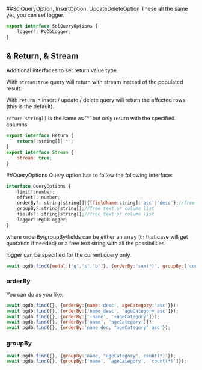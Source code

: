 ##SqlQueryOption, InsertOption, UpdateDeleteOption
These all the same yet, you can set logger.
```js
export interface SqlQueryOptions {
    logger?: PgDbLogger;
}
```

## & Return, & Stream
Additional interfaces to set return value type.

With `stream:true` query will return with stream instead of the populated result.

With `return *` insert / update / delete query will return the affected rows (this is the default).

`return string[]` is the same as '*' but only return with the specified columns
```js
export interface Return {
    return?:string[]|'*';
}
export interface Stream {
    stream: true;
}
```

##QueryOptions
Query option has to follow the following interface:

```js
interface QueryOptions {
    limit?:number;
    offset?: number;
    orderBy?: string|string[]|{[fieldName:string]:'asc'|'desc'};//free text or column list
    groupBy?:string|string[];//free text or column list
    fields?: string|string[];//free text or column list
    logger?:PgDbLogger;
}
```
where orderBy/groupBy/fields can be either an array (in that case will get quotation if needed) 
or a free text string with all the possibilities.

logger can be specified for the current query only.

```js
await pgdb.find({medal:['g','s','b']}, {orderBy:'sum(*)', groupBy:['country'], fields:'sum(*) as numberOfMedals, country'});
```
### orderBy
You can do as you like:
```js
await pgdb.find({}, {orderBy:{name:'desc', ageCategory:'asc'}});
await pgdb.find({}, {orderBy:['name desc', 'ageCategory asc']});
await pgdb.find({}, {orderBy:['-name', '+ageCategory']});
await pgdb.find({}, {orderBy:['name', 'ageCategory']});
await pgdb.find({}, {orderBy:'name dec, "ageCategory" asc'});
```
### groupBy
```js
await pgdb.find({}, {groupBy:'name, "ageCategory", count(*)'});
await pgdb.find({}, {groupBy:['name', 'ageCategory', 'count(*)']});
```

